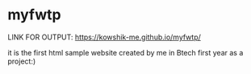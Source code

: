 # myfwtp
LINK FOR OUTPUT:   https://kowshik-me.github.io/myfwtp/

it is the first html  sample website created by me in Btech first year as a project:)
